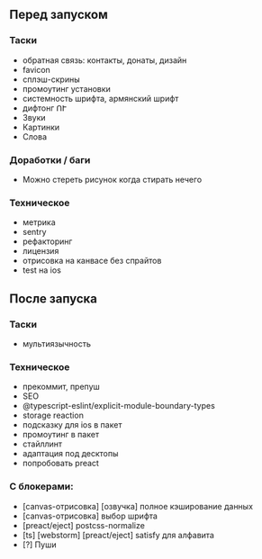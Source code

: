 ## Перед запуском

### Таски

- обратная связь: контакты, донаты, дизайн
- favicon
- сплэш-скрины
- промоутинг установки
- системность шрифта, армянский шрифт
- дифтонг ՈՒ
- Звуки
- Картинки
- Слова

### Доработки / баги

- Можно стереть рисунок когда стирать нечего

### Техническое

- метрика
- sentry
- рефакторинг
- лицензия
- отрисовка на канвасе без спрайтов
- test на ios

## После запуска

### Таски

- мультиязычность

### Техническое

- прекоммит, препуш
- SEO
- @typescript-eslint/explicit-module-boundary-types
- storage reaction
- подсказку для ios в пакет
- промоутинг в пакет
- стайллинт
- адаптация под десктопы
- попробовать preact

### С блокерами:

- [canvas-отрисовка] [озвучка] полное кэширование данных
- [canvas-отрисовка] выбор шрифта
- [preact/eject] postcss-normalize
- [ts] [webstorm] [preact/eject] satisfy  для алфавита
- [?] Пуши

